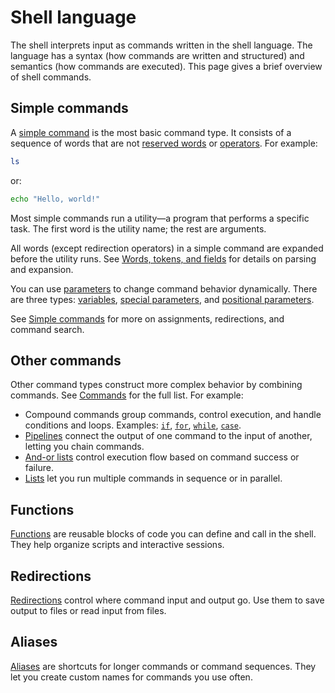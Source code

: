 # Shell language

The shell interprets input as commands written in the shell language. The language has a syntax (how commands are written and structured) and semantics (how commands are executed). This page gives a brief overview of shell commands.

## Simple commands

A [simple command](commands/simple.md) is the most basic command type. It consists of a sequence of words that are not [reserved words](words/keywords.md) or [operators](words/index.html#tokens-and-operators). For example:

```sh
ls
```

or:

```sh
echo "Hello, world!"
```

Most simple commands run a utility—a program that performs a specific task. The first word is the utility name; the rest are arguments.

All words (except redirection operators) in a simple command are expanded before the utility runs. See [Words, tokens, and fields](words/index.html) for details on parsing and expansion.

You can use [parameters](parameters/index.html) to change command behavior dynamically. There are three types: [variables](parameters/variables.md), [special parameters](parameters/special.md), and [positional parameters](parameters/positional.md).

See [Simple commands](commands/simple.md) for more on assignments, redirections, and command search.

## Other commands

Other command types construct more complex behavior by combining commands. See [Commands](commands/index.html) for the full list. For example:

- Compound commands group commands, control execution, and handle conditions and loops. Examples: [`if`](commands/exit_status.md#if-commands), [`for`](commands/loops.md#for-loops), [`while`](commands/loops.md#while-and-until-loops), [`case`](commands/case.md).
- [Pipelines](commands/pipelines.md) connect the output of one command to the input of another, letting you chain commands.
- [And-or lists](commands/exit_status.md#and-or-lists) control execution flow based on command success or failure.
- [Lists](commands/lists.md) let you run multiple commands in sequence or in parallel.

## Functions

[Functions](functions.md) are reusable blocks of code you can define and call in the shell. They help organize scripts and interactive sessions.

## Redirections

[Redirections](redirections/index.html) control where command input and output go. Use them to save output to files or read input from files.

## Aliases

[Aliases](aliases.md) are shortcuts for longer commands or command sequences. They let you create custom names for commands you use often.
